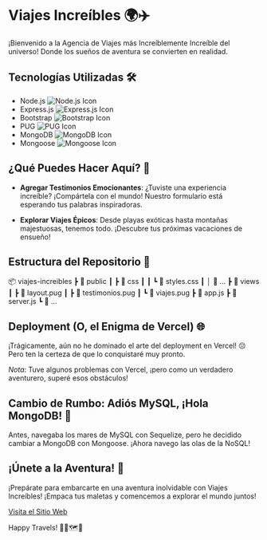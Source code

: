 # Viajes Increíbles 🌍✈️

¡Bienvenido a la Agencia de Viajes más Increíblemente Increíble del universo! Donde los sueños de aventura se convierten en realidad.

## Tecnologías Utilizadas 🛠️

- Node.js ![Node.js Icon](https://img.icons8.com/color/48/000000/nodejs.png)
- Express.js ![Express.js Icon](https://img.icons8.com/color/48/000000/express.png)
- Bootstrap ![Bootstrap Icon](https://img.icons8.com/color/48/000000/bootstrap.png)
- PUG ![PUG Icon](https://img.icons8.com/color/48/000000/pug.png)
- MongoDB ![MongoDB Icon](https://img.icons8.com/color/48/000000/mongodb.png)
- Mongoose ![Mongoose Icon](https://img.icons8.com/color/48/000000/mongoose.png)

## ¿Qué Puedes Hacer Aquí? 🎉

- **Agregar Testimonios Emocionantes**: ¿Tuviste una experiencia increíble? ¡Compártela con el mundo! Nuestro formulario está esperando tus palabras inspiradoras.

- **Explorar Viajes Épicos**: Desde playas exóticas hasta montañas majestuosas, tenemos todo. ¡Descubre tus próximas vacaciones de ensueño!

## Estructura del Repositorio 📂
📦 viajes-increibles
┣ 📂 public
┃ ┣ 📂 css
┃ ┃ ┗ 📜 styles.css
┃ │ 📜 ...
┣ 📂 views
┃ ┣ 📜 layout.pug
┃ ┣ 📜 testimonios.pug
┃ ┗ 📜 viajes.pug
┣ 📜 app.js
┣ 📜 server.js
┗ 📂 ...

## Deployment (O, el Enigma de Vercel) 🌐

¡Trágicamente, aún no he dominado el arte del deployment en Vercel! 😔 Pero ten la certeza de que lo conquistaré muy pronto.

*Nota*: Tuve algunos problemas con Vercel, ¡pero como un verdadero aventurero, superé esos obstáculos!

## Cambio de Rumbo: Adiós MySQL, ¡Hola MongoDB! 🔄

Antes, navegaba los mares de MySQL con Sequelize, pero he decidido cambiar a MongoDB con Mongoose. ¡Ahora navego las olas de la NoSQL!

## ¡Únete a la Aventura! 🌟

¡Prepárate para embarcarte en una aventura inolvidable con Viajes Increíbles! ¡Empaca tus maletas y comencemos a explorar el mundo juntos!

[Visita el Sitio Web](https://agencia-viajes-node-gamma.vercel.app)

Happy Travels! 🏴‍☠️🗺️🌊


